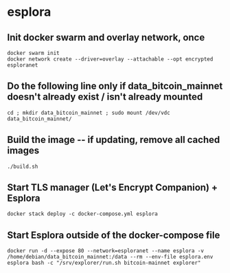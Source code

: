# esplora

## Init docker swarm and overlay network, once
```
docker swarm init
docker network create --driver=overlay --attachable --opt encrypted esploranet
```

## Do the following line only if data_bitcoin_mainnet doesn't already exist / isn't already mounted
```
cd ; mkdir data_bitcoin_mainnet ; sudo mount /dev/vdc data_bitcoin_mainnet/
```

## Build the image -- if updating, remove all cached images
```
./build.sh
```

## Start TLS manager (Let's Encrypt Companion) + Esplora
```
docker stack deploy -c docker-compose.yml esplora
```

## Start Esplora outside of the docker-compose file
```
docker run -d --expose 80 --network=esploranet --name esplora -v /home/debian/data_bitcoin_mainnet:/data --rm --env-file esplora.env esplora bash -c "/srv/explorer/run.sh bitcoin-mainnet explorer"
```
